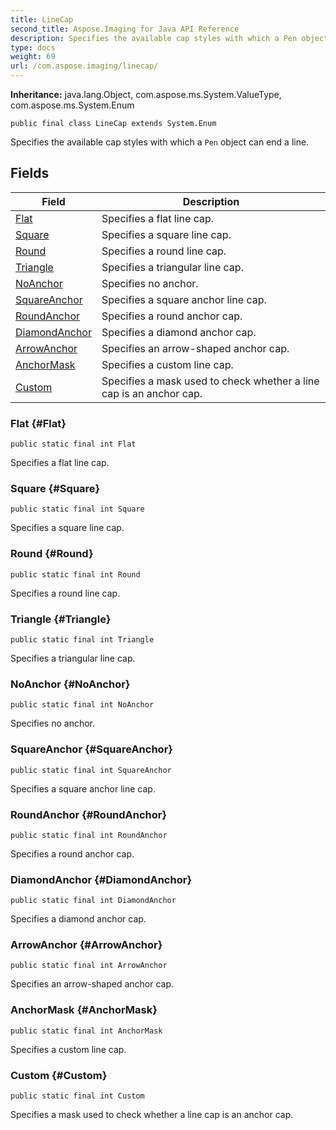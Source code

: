 ```yaml
---
title: LineCap
second_title: Aspose.Imaging for Java API Reference
description: Specifies the available cap styles with which a Pen object can end a line.
type: docs
weight: 69
url: /com.aspose.imaging/linecap/
---
```

**Inheritance:**
java.lang.Object, com.aspose.ms.System.ValueType, com.aspose.ms.System.Enum
```
public final class LineCap extends System.Enum
```

Specifies the available cap styles with which a `Pen` object can end a line.
## Fields

| Field | Description |
| --- | --- |
| [Flat](#Flat) | Specifies a flat line cap. |
| [Square](#Square) | Specifies a square line cap. |
| [Round](#Round) | Specifies a round line cap. |
| [Triangle](#Triangle) | Specifies a triangular line cap. |
| [NoAnchor](#NoAnchor) | Specifies no anchor. |
| [SquareAnchor](#SquareAnchor) | Specifies a square anchor line cap. |
| [RoundAnchor](#RoundAnchor) | Specifies a round anchor cap. |
| [DiamondAnchor](#DiamondAnchor) | Specifies a diamond anchor cap. |
| [ArrowAnchor](#ArrowAnchor) | Specifies an arrow-shaped anchor cap. |
| [AnchorMask](#AnchorMask) | Specifies a custom line cap. |
| [Custom](#Custom) | Specifies a mask used to check whether a line cap is an anchor cap. |
### Flat {#Flat}
```
public static final int Flat
```


Specifies a flat line cap.

### Square {#Square}
```
public static final int Square
```


Specifies a square line cap.

### Round {#Round}
```
public static final int Round
```


Specifies a round line cap.

### Triangle {#Triangle}
```
public static final int Triangle
```


Specifies a triangular line cap.

### NoAnchor {#NoAnchor}
```
public static final int NoAnchor
```


Specifies no anchor.

### SquareAnchor {#SquareAnchor}
```
public static final int SquareAnchor
```


Specifies a square anchor line cap.

### RoundAnchor {#RoundAnchor}
```
public static final int RoundAnchor
```


Specifies a round anchor cap.

### DiamondAnchor {#DiamondAnchor}
```
public static final int DiamondAnchor
```


Specifies a diamond anchor cap.

### ArrowAnchor {#ArrowAnchor}
```
public static final int ArrowAnchor
```


Specifies an arrow-shaped anchor cap.

### AnchorMask {#AnchorMask}
```
public static final int AnchorMask
```


Specifies a custom line cap.

### Custom {#Custom}
```
public static final int Custom
```


Specifies a mask used to check whether a line cap is an anchor cap.

